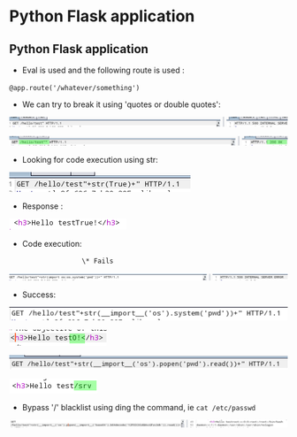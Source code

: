 # Python Flask application

## Python Flask application

* Eval is used and the following route is used :

`@app.route('/whatever/something')`

* We can try to break it using 'quotes or double quotes':

![](../../../.gitbook/assets/08846978fe434e5e8f4e7edc4653b71f.png)

![](../../../.gitbook/assets/2951741c48f941889961b2ad0127066e.png)

* Looking for code execution using str:

![](../../../.gitbook/assets/8a190c31a19349cd8b09f6f3f8602bf7.png)

* Response :

![](../../../.gitbook/assets/caf1df2da5d24e5b9222a86411c34705.png)

* Code execution:

                     \* Fails

![](../../../.gitbook/assets/7de5f80878b84bb59fa10cac05e9cc7d.png)

* Success:

![](../../../.gitbook/assets/c8b988a838844b66809e55f6dad8dc52.png)

![](../../../.gitbook/assets/2fa6a6b9a7c0469db1c9d6bae18cc393.png)

![](../../../.gitbook/assets/98a74522427a42e5b14e41dc7ab6cc11.png)

![](../../../.gitbook/assets/fc288098169c4d3dbcf7bfadedbc0a9c.png)

* Bypass '/' blacklist using ding the command, ie `cat /etc/passwd`

![](../../../.gitbook/assets/d7582932bf0f4b05bf8d83b7fb1d3325.png)

